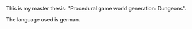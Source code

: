 This is my master thesis: "Procedural game world generation: Dungeons".

The language used is german.
